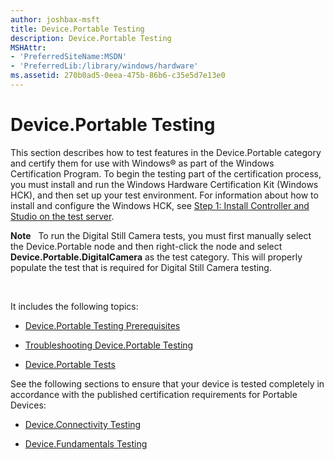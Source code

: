 ```yaml
---
author: joshbax-msft
title: Device.Portable Testing
description: Device.Portable Testing
MSHAttr:
- 'PreferredSiteName:MSDN'
- 'PreferredLib:/library/windows/hardware'
ms.assetid: 270b0ad5-0eea-475b-86b6-c35e5d7e13e0
---
```


# Device.Portable Testing


This section describes how to test features in the Device.Portable category and certify them for use with Windows® as part of the Windows Certification Program. To begin the testing part of the certification process, you must install and run the Windows Hardware Certification Kit (Windows HCK), and then set up your test environment. For information about how to install and configure the Windows HCK, see [Step 1: Install Controller and Studio on the test server](step-1-install-controller-and-studio-on-the-test-server.md).

**Note**  
To run the Digital Still Camera tests, you must first manually select the Device.Portable node and then right-click the node and select **Device.Portable.DigitalCamera** as the test category. This will properly populate the test that is required for Digital Still Camera testing.

 

It includes the following topics:

-   [Device.Portable Testing Prerequisites](deviceportable-testing-prerequisites.md)

-   [Troubleshooting Device.Portable Testing](troubleshooting-deviceportable-testing.md)

-   [Device.Portable Tests](deviceportable-tests.md)

See the following sections to ensure that your device is tested completely in accordance with the published certification requirements for Portable Devices:

-   [Device.Connectivity Testing](deviceconnectivity-testing.md)

-   [Device.Fundamentals Testing](devicefundamentals-testing.md)

 

 






